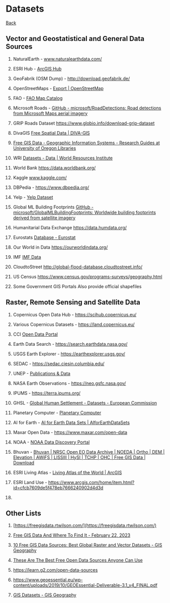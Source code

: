# Datasets

[Back](README.md)

## Vector and Geostatistical and General Data Sources

1. NaturalEarth - www.naturalearthdata.com/

2. ESRI Hub - [ArcGIS Hub](https://hub.arcgis.com/search)

3. GeoFabrik (OSM Dump) - http://download.geofabrik.de/

4. OpenStreetMaps - [Export | OpenStreetMap](https://www.openstreetmap.org/export)

5. FAO - [FAO Map Catalog](https://data.apps.fao.org/map/catalog/srv/eng/catalog.search#/home)

6. Microsoft Roads - [GitHub - microsoft/RoadDetections: Road detections from Microsoft Maps aerial imagery](https://github.com/microsoft/RoadDetections)

7. GRIP Roads Dataset https://www.globio.info/download-grip-dataset

8. DivaGIS [Free Spatial Data | DIVA-GIS](https://www.diva-gis.org/Data)

9. [Free GIS Data - Geographic Information Systems - Research Guides at University of Oregon Libraries](https://researchguides.uoregon.edu/gis/data)

10. WRI [Datasets - Data | World Resources Institute](https://datasets.wri.org/dataset)

11. World Bank https://data.worldbank.org/

12. Kaggle www.kaggle.com/

13. DBPedia - https://www.dbpedia.org/

14. Yelp - [Yelp Dataset](https://www.yelp.com/dataset)

15. Global ML Building Footprints [GitHub - microsoft/GlobalMLBuildingFootprints: Worldwide building footprints derived from satellite imagery](https://github.com/microsoft/GlobalMLBuildingFootprints)

16. Humanitarial Data Exchange https://data.humdata.org/

17. Eurostats [Database - Eurostat](https://ec.europa.eu/eurostat/web/main/data/database)

18. Our World in Data https://ourworldindata.org/

19. IMF [IMF Data](https://www.imf.org/en/Data)

20. CloudtoStreet http://global-flood-database.cloudtostreet.info/

21. US Census https://www.census.gov/programs-surveys/geography.html

22. Some Government GIS Portals Also provide official shapefiles

## Raster, Remote Sensing and Satellite Data

1. Copernicus Open Data Hub - https://scihub.copernicus.eu/

2. Various Copernicus Datasets - https://land.copernicus.eu/

3. CCI [Open Data Portal](https://climate.esa.int/en/odp/#/dashboard)

4. Earth Data Search - https://search.earthdata.nasa.gov/

5. USGS Earth Explorer - https://earthexplorer.usgs.gov/

6. SEDAC - https://sedac.ciesin.columbia.edu/

7. UNEP - [Publications &amp; Data](https://www.unep.org/publications-data)

8. NASA Earth Observations - https://neo.gsfc.nasa.gov/

9. IPUMS - https://terra.ipums.org/

10. GHSL - [Global Human Settlement - Datasets - European Commission](https://ghsl.jrc.ec.europa.eu/datasets.php)

11. Planetary Computer - [Planetary Computer](https://planetarycomputer.microsoft.com/catalog)

12. AI for Earth - [AI for Earth Data Sets | AIforEarthDataSets](https://microsoft.github.io/AIforEarthDataSets/#alos-world-3d)

13. Maxar Open Data - https://www.maxar.com/open-data

14. NOAA -  [NOAA Data Discovery Portal](https://data.noaa.gov/datasetsearch/)

15. Bhuvan -  [Bhuvan | NRSC Open EO Data Archive | NOEDA | Ortho | DEM | Elevation | AWiFS | LISSIII | HySI | TCHP | OHC | Free GIS Data | Download](https://bhuvan-app3.nrsc.gov.in/data/download/index.php)

16. ESRI Living Atlas - [Living Atlas of the World | ArcGIS](https://livingatlas.arcgis.com/en/home/)

17. ESRI Land Use - https://www.arcgis.com/home/item.html?id=cfcb7609de5f478eb7666240902d4d3d

18. 

## Other Lists

1. [https://freegisdata.rtwilson.com/](https://freegisdata.rtwilson.com/)

2. [Free GIS Data And Where To Find It - February 22, 2023](https://mapscaping.com/free-gis-data-and-where-to-find-it/)

3. [10 Free GIS Data Sources: Best Global Raster and Vector Datasets - GIS Geography](https://gisgeography.com/best-free-gis-data-sources-raster-vector/)

4. [These Are The Best Free Open Data Sources Anyone Can Use](https://www.freecodecamp.org/news/https-medium-freecodecamp-org-best-free-open-data-sources-anyone-can-use-a65b514b0f2d/)

5. https://learn.g2.com/open-data-sources

6. https://www.geoessential.eu/wp-content/uploads/2019/10/GEOEssential-Deliverable-3.1_v4_FINAL.pdf

7. [GIS Datasets - GIS Geography](https://gisgeography.com/gis-datasets/)
